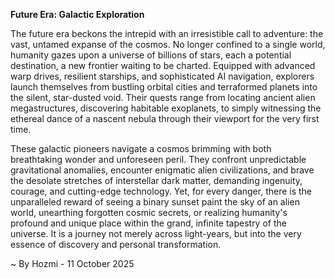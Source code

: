 
**Future Era: Galactic Exploration**

The future era beckons the intrepid with an irresistible call to adventure: the vast, untamed expanse of the cosmos. No longer confined to a single world, humanity gazes upon a universe of billions of stars, each a potential destination, a new frontier waiting to be charted. Equipped with advanced warp drives, resilient starships, and sophisticated AI navigation, explorers launch themselves from bustling orbital cities and terraformed planets into the silent, star-dusted void. Their quests range from locating ancient alien megastructures, discovering habitable exoplanets, to simply witnessing the ethereal dance of a nascent nebula through their viewport for the very first time.

These galactic pioneers navigate a cosmos brimming with both breathtaking wonder and unforeseen peril. They confront unpredictable gravitational anomalies, encounter enigmatic alien civilizations, and brave the desolate stretches of interstellar dark matter, demanding ingenuity, courage, and cutting-edge technology. Yet, for every danger, there is the unparalleled reward of seeing a binary sunset paint the sky of an alien world, unearthing forgotten cosmic secrets, or realizing humanity's profound and unique place within the grand, infinite tapestry of the universe. It is a journey not merely across light-years, but into the very essence of discovery and personal transformation.

~ By Hozmi - 11 October 2025
